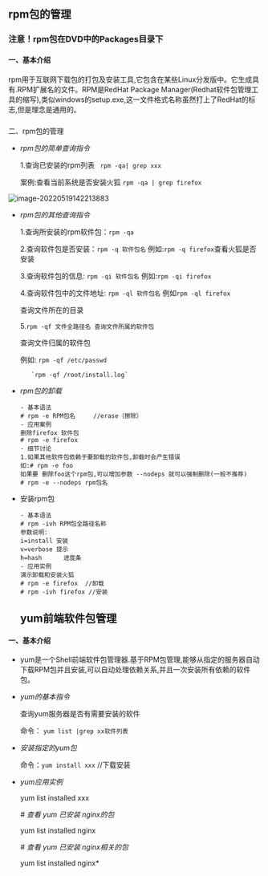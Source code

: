## 									rpm包的管理 ##

### 注意！rpm包在DVD中的Packages目录下

#### 一、基本介绍

​		rpm用于互联网下载包的打包及安装工具,它包含在某些Linux分发版中。它生成具有.RPM扩展名的文件。RPM是RedHat Package Manager(Redhat软件包管理工具的缩写),类似windows的setup.exe,这一文件格式名称虽然打上了RedHat的标志,但是理念是通用的。

##### 

二、rpm包的管理

- *rpm包的简单查询指令*

  1.查询已安装的rpm列表 ` rpm -qa| grep xxx`

  案例:查看当前系统是否安装火狐 `rpm -qa | grep firefox`

![image-20220519142213883](C:\Users\lzh\AppData\Roaming\Typora\typora-user-images\image-20220519142213883.png)

* *rpm包的其他查询指令*

  1.查询所安装的rpm软件包：`rpm -qa`

  2.查询软件包是否安装：`rpm -q 软件包名` 例如:`rpm -q firefox`查看火狐是否安装

  3.查询软件包的信息: `rpm -qi 软件包名`  例如:`rpm -qi firefox`

  4.查询软件包中的文件地址: `rpm -ql 软件包名` 例如`rpm -ql firefox`

  查询文件所在的目录

  5.`rpm -qf 文件全路径名 查询文件所属的软件包`

  查询文件归属的软件包

  例如: `rpm -qf /etc/passwd`

   		 `rpm -qf /root/install.log`

* *rpm包的卸载*

  ```
  - 基本语法
  # rpm -e RPM包名     //erase（擦除）
  - 应用案例
  删除firefox 软件包
  # rpm -e firefox
  - 细节讨论
  1.如果其他软件包依赖于要卸载的软件包,卸载时会产生错误
  如:# rpm -e foo
  如果要 删除foo这个rpm包,可以增加参数 --nodeps 就可以强制删除(一般不推荐)
  # rpm -e --nodeps rpm包名
  ```

* 安装rpm包

  ```
  - 基本语法
  # rpm -ivh RPM包全路径名称
  参数说明:
  i=install 安装
  v=verbose 提示
  h=hash 	  进度条
  - 应用实例
  演示卸载和安装火狐
  # rpm -e firefox  //卸载
  # rpm -ivh firefox //安装
  ```

  ## 							yum前端软件包管理 ##

#### 一、基本介绍

* yum是一个Shell前端软件包管理器.基于RPM包管理,能够从指定的服务器自动下载RPM包并且安装,可以自动处理依赖关系,并且一次安装所有依赖的软件包。

* *yum的基本指令*

  查询yum服务器是否有需要安装的软件

  命令： `yum list |grep xx软件列表`

* *安装指定的yum包*

  命令：`yum install xxx`    //下载安装

* *yum应用实例*

  yum list installed xxx 

  *# 查看 yum 已安装 nginx的包* 

  yum list installed nginx 

  *# 查看 yum 已安装 nginx相关的包*

   yum list installed nginx*

